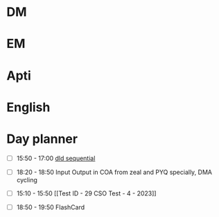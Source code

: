 # DM

# EM

# Apti

# English

# Day planner

- [ ] 15:50 - 17:00 [dld sequential ](https://www.youtube.com/watch?v=ziCkP4x7dAE)
- [ ] 18:20 - 18:50 Input Output in COA from zeal and PYQ specially, DMA cycling

- [ ] 15:10 - 15:50 [[Test ID - 29 CSO Test - 4 - 2023]]
- [ ] 18:50 - 19:50 FlashCard